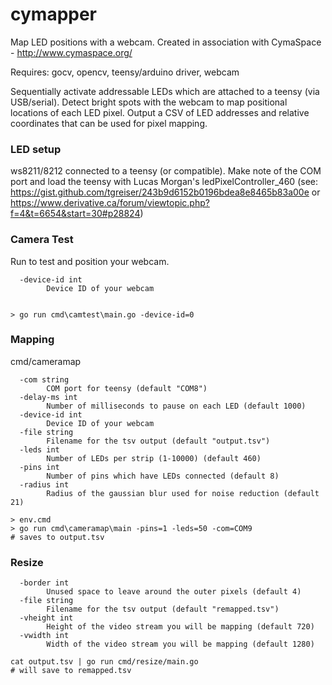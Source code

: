 # cymapper
Map LED positions with a webcam. Created in association with CymaSpace - http://www.cymaspace.org/

Requires: gocv, opencv, teensy/arduino driver, webcam

Sequentially activate addressable LEDs which are attached to a teensy (via USB/serial). Detect bright spots with the webcam to map positional locations of each LED pixel. Output a CSV of LED addresses and relative coordinates that can be used for pixel mapping.

### LED setup

ws8211/8212 connected to a teensy (or compatible). Make note of the COM port and load the teensy with Lucas Morgan's ledPixelController_460 (see: https://gist.github.com/tgreiser/243b9d6152b0196bdea8e8465b83a00e or https://www.derivative.ca/forum/viewtopic.php?f=4&t=6654&start=30#p28824)

### Camera Test

Run to test and position your webcam.

```
  -device-id int
        Device ID of your webcam


> go run cmd\camtest\main.go -device-id=0
```


### Mapping

cmd/cameramap
```
  -com string
        COM port for teensy (default "COM8")
  -delay-ms int
        Number of milliseconds to pause on each LED (default 1000)
  -device-id int
        Device ID of your webcam
  -file string
        Filename for the tsv output (default "output.tsv")
  -leds int
        Number of LEDs per strip (1-10000) (default 460)
  -pins int
        Number of pins which have LEDs connected (default 8)
  -radius int
        Radius of the gaussian blur used for noise reduction (default 21)
  ```
  
```
> env.cmd
> go run cmd\cameramap\main -pins=1 -leds=50 -com=COM9
# saves to output.tsv
```

### Resize

```
  -border int
        Unused space to leave around the outer pixels (default 4)
  -file string
        Filename for the tsv output (default "remapped.tsv")
  -vheight int
        Height of the video stream you will be mapping (default 720)
  -vwidth int
        Width of the video stream you will be mapping (default 1280)
```

```
cat output.tsv | go run cmd/resize/main.go
# will save to remapped.tsv
```
